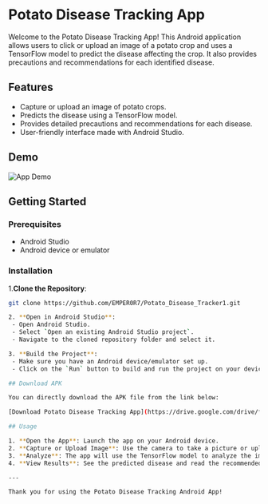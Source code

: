# Potato Disease Tracking App

Welcome to the Potato Disease Tracking App! This Android application allows users to click or upload an image of a potato crop and uses a TensorFlow model to predict the disease affecting the crop. It also provides precautions and recommendations for each identified disease.

## Features

- Capture or upload an image of potato crops.
- Predicts the disease using a TensorFlow model.
- Provides detailed precautions and recommendations for each disease.
- User-friendly interface made with Android Studio.

## Demo

![App Demo](demo.gif)

## Getting Started

### Prerequisites

- Android Studio
- Android device or emulator

### Installation

1.**Clone the Repository**:

   ```sh
   git clone https://github.com/EMPER0R7/Potato_Disease_Tracker1.git

2. **Open in Android Studio**:
    - Open Android Studio.
    - Select `Open an existing Android Studio project`.
    - Navigate to the cloned repository folder and select it.

3. **Build the Project**:
    - Make sure you have an Android device/emulator set up.
    - Click on the `Run` button to build and run the project on your device.

## Download APK

You can directly download the APK file from the link below:

[Download Potato Disease Tracking App](https://drive.google.com/drive/folders/your-drive-link-here)

## Usage

1. **Open the App**: Launch the app on your Android device.
2. **Capture or Upload Image**: Use the camera to take a picture or upload an image from your gallery.
3. **Analyze**: The app will use the TensorFlow model to analyze the image and predict the disease.
4. **View Results**: See the predicted disease and read the recommended precautions to manage it.

---

Thank you for using the Potato Disease Tracking Android App!
